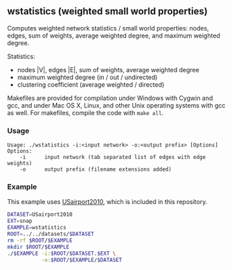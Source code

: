 wstatistics (weighted small world properties)
---------------------------------------------

Computes weighted network statistics / small world properties: nodes, edges,
sum of weights, average weighted degree, and maximum weighted degree.

Statistics:

  - nodes |V|, edges |E|, sum of weights, average weighted degree
  - maximum weighted degree (in / out / undirected)
  - clustering coefficient (average weighted / directed)

Makefiles are provided for compilation under Windows with Cygwin and gcc,
and under Mac OS X, Linux, and other Unix operating systems with gcc as
well. For makefiles, compile the code with `make all`.

### Usage ###

```
Usage: ./wstatistics -i:<input network> -o:<output prefix> [Options]
Options:
    -i      input network (tab separated list of edges with edge weights)
    -o      output prefix (filename extensions added)
```

### Example ###

This example uses [USairport2010](/contrib/yins-enas/datasets/USairport2010),
which is included in this repository. 

```bash
DATASET=USairport2010
EXT=snap
EXAMPLE=wstatistics
ROOT=../../datasets/$DATASET
rm -rf $ROOT/$EXAMPLE
mkdir $ROOT/$EXAMPLE
./$EXAMPLE -i:$ROOT/$DATASET.$EXT \
           -o:$ROOT/$EXAMPLE/$DATASET
```